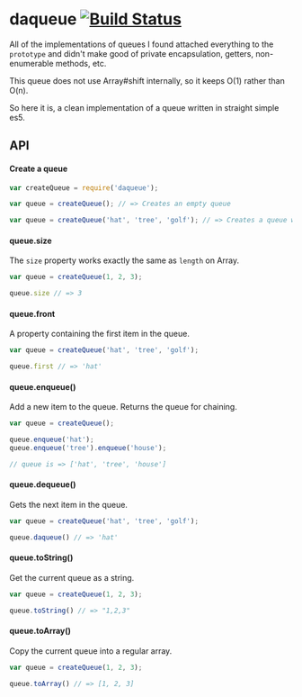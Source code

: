 # daqueue [![Build Status](https://travis-ci.org/supercrabtree/daqueue.svg?branch=master)](https://travis-ci.org/supercrabtree/daqueue)

All of the implementations of queues I found attached everything to the
`prototype` and didn't make good of private encapsulation, getters,
non-enumerable methods, etc.

This queue does not use Array#shift internally, so it keeps O(1) rather than
O(n).

So here it is, a clean implementation of a queue written in straight simple
es5.

## API

#### Create a queue

```js
var createQueue = require('daqueue');

var queue = createQueue(); // => Creates an empty queue

var queue = createQueue('hat', 'tree', 'golf'); // => Creates a queue with initial values
```

#### queue.size

The `size` property works exactly the same as `length` on Array.

```js
var queue = createQueue(1, 2, 3);

queue.size // => 3
```

#### queue.front

A property containing the first item in the queue.

```js
var queue = createQueue('hat', 'tree', 'golf');

queue.first // => 'hat'
```

#### queue.enqueue()

Add a new item to the queue. Returns the queue for chaining.

```js
var queue = createQueue();

queue.enqueue('hat');
queue.enqueue('tree').enqueue('house');

// queue is => ['hat', 'tree', 'house']
```

#### queue.dequeue()

Gets the next item in the queue.

```js
var queue = createQueue('hat', 'tree', 'golf');

queue.daqueue() // => 'hat'
```

#### queue.toString()

Get the current queue as a string.

```js
var queue = createQueue(1, 2, 3);

queue.toString() // => "1,2,3"
```

#### queue.toArray()

Copy the current queue into a regular array.

```js
var queue = createQueue(1, 2, 3);

queue.toArray() // => [1, 2, 3]
```
